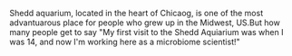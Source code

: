 Shedd aquarium, located in the heart of Chicaog, is one of the most advantuarous place for people who grew up in the Midwest, US.But how many people get to say "My first visit to the Shedd Aquiarium was when I was 14, and now I'm working here as a microbiome scientist!"

